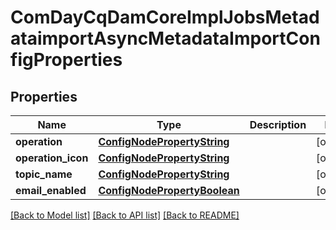 # ComDayCqDamCoreImplJobsMetadataimportAsyncMetadataImportConfigProperties

## Properties
Name | Type | Description | Notes
------------ | ------------- | ------------- | -------------
**operation** | [**ConfigNodePropertyString**](ConfigNodePropertyString.md) |  | [optional] 
**operation_icon** | [**ConfigNodePropertyString**](ConfigNodePropertyString.md) |  | [optional] 
**topic_name** | [**ConfigNodePropertyString**](ConfigNodePropertyString.md) |  | [optional] 
**email_enabled** | [**ConfigNodePropertyBoolean**](ConfigNodePropertyBoolean.md) |  | [optional] 

[[Back to Model list]](../README.md#documentation-for-models) [[Back to API list]](../README.md#documentation-for-api-endpoints) [[Back to README]](../README.md)


